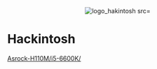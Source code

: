 <div style="text-align:center">
<img width="" alt="logo_hakintosh src="https://github.com/XtremeAlex/Hackintosh/blob/main/Asrock-H110M/i5-6600K/clover/macOS%20Catalina%2010.15.7/_img/hackintosh-logo.jpg">
</div>

# Hackintosh

[Asrock-H110M/i5-6600K/](https://github.com/XtremeAlex/Hackintosh/tree/main/Asrock-H110M/i5-6600K/clover/macOS%20Catalina%2010.15.7)
